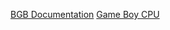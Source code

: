 [BGB Documentation](https://dhustkoder.github.io/gbx/bgb_doc.html)
[Game Boy CPU](https://dhustkoder.github.io/gbx/gb_cpu.html)